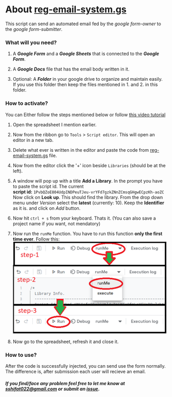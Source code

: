 # About [reg-email-system.gs](./reg-email-system.gs)

This script can send an automated email fed by the *google form-owner* to the *google form-submitter*.

### What will you need?

  1. A ***Google Form*** and a ***Google Sheets*** that is connected to the ***Google Form***.

  2. A ***Google Docs*** file that has the email body written in it.

  3. Optional: A ***Folder*** in your google drive to organize and maintain easily. If you use this folder then keep the files mentioned in 1. and 2. in this folder.

### How to activate?
You can Either follow the steps mentioned below or follow [this video tutorial](https://youtu.be/i7Bw1Acr7MQ)
  1. Open the spreadsheet I mention earlier.

  2. Now from the ribbon go to `Tools` > `Script editor`. This will open an editor in a new tab.

  3. Delete what ever is written in the editor and paste the code from [reg-email-system.gs](./reg-email-system.gs) file.

  4. Now from the editor click the '+' icon beside `Libraries` (should be at the left).

  5. A window will pop up with a title **Add a Library**. In the prompt you have to paste the script id.
    The current <br> 
    **script id:** `1PvbQZoE804UdpINDPeuTJeu-vrYFd7gzkZNnZCmsqGHgwECpzKh-aoZC` <br>
    Now click on **Look up**.  This should find the library.
    From the drop down menu under *Version* select the **latest** (currently: 10).
    Keep the **Identifier** as it is. and click on *Add* button.

  6. Now hit `ctrl + s` from your keyboard. Thats it. (You can also save a project name if you want, not mendatory)
  7. Now run the `runMe` function. You have to run this function **only the first time ever**. Follow this:<br>![steps](./run.png)
  8. Now go to the spreadsheet, refresh it and close it.

### How to use?
  After the code is successfully injected, you can send use the form normally. The difference is, after submission each user will recieve an email.
  

##### If you find/face any problem feel free to let me know at sshifat022@gmail.com or submit an [issue](https://github.com/s-shifat/Automation-Scripts/issues).
